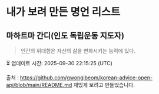 # 내가 보려 만든 명언 리스트

##  마하트마 간디(인도 독립운동 지도자)
> 인간의 위대함은 자신의 삶을 변화시키는 능력에 있다.


⏳ 업데이트 시간: 2025-09-30 22:15:25 (UTC)

출처 : https://github.com/gwongibeom/korean-advice-open-api/blob/main/README.md
재밌게 보려고 만들었습니다.
